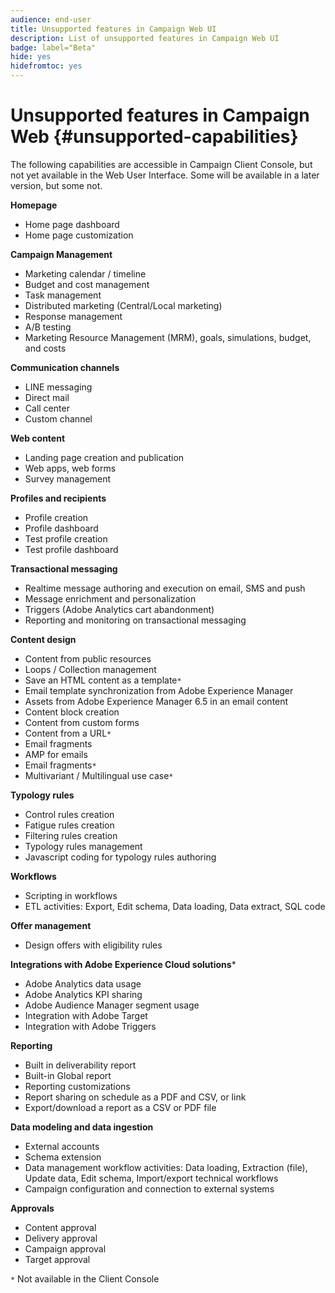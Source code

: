 ```yaml
---
audience: end-user
title: Unsupported features in Campaign Web UI
description: List of unsupported features in Campaign Web UI
badge: label="Beta" 
hide: yes
hidefromtoc: yes
---
```


# Unsupported features in Campaign Web {#unsupported-capabilities}

The following capabilities are accessible in Campaign Client Console, but not yet available in the Web User Interface. Some will be available in a later version, but some not. 

**Homepage**

* Home page dashboard
* Home page customization

**Campaign Management**

* Marketing calendar / timeline
* Budget and cost management
* Task management
* Distributed marketing (Central/Local marketing)
* Response management
* A/B testing
* Marketing Resource Management (MRM), goals, simulations, budget, and costs

**Communication channels**

* LINE messaging
* Direct mail
* Call center
* Custom channel

**Web content**

* Landing page creation and publication
* Web apps, web forms
* Survey management

**Profiles and recipients**

* Profile creation
* Profile dashboard
* Test profile creation
* Test profile dashboard

**Transactional messaging**

* Realtime message authoring and execution on email, SMS and push
* Message enrichment and personalization
* Triggers (Adobe Analytics cart abandonment)
* Reporting and monitoring on transactional messaging

**Content design**

* Content from public resources
* Loops / Collection management
* Save an HTML content as a template`*`
* Email template synchronization from Adobe Experience Manager
* Assets from Adobe Experience Manager 6.5 in an email content
* Content block creation
* Content from custom forms
* Content from a URL`*`
* Email fragments
* AMP for emails
* Email fragments`*`
* Multivariant / Multilingual use case`*`

**Typology rules**

* Control rules creation
* Fatigue rules creation
* Filtering rules creation
* Typology rules management
* Javascript coding for typology rules authoring

**Workflows**

* Scripting in workflows
* ETL activities: Export, Edit schema, Data loading, Data extract, SQL code

**Offer management**

* Design offers with eligibility rules

**Integrations with Adobe Experience Cloud solutions***

* Adobe Analytics data usage
* Adobe Analytics KPI sharing
* Adobe Audience Manager segment usage
* Integration with Adobe Target
* Integration with Adobe Triggers

**Reporting**

* Built in deliverability report
* Built-in Global report
* Reporting customizations
* Report sharing on schedule as a PDF and CSV, or link
* Export/download a report as a CSV or PDF file

**Data modeling and data ingestion**

* External accounts
* Schema extension
* Data management workflow activities: Data loading, Extraction (file), Update data, Edit schema, Import/export technical workflows
* Campaign configuration and connection to external systems

**Approvals**

* Content approval
* Delivery approval
* Campaign approval
* Target approval


`*` Not available in the Client Console
